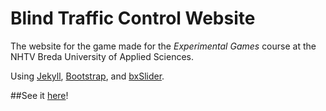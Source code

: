 # Blind Traffic Control Website
The website for the game made for the _Experimental Games_ course at the NHTV Breda University of Applied Sciences.

Using [Jekyll](http://jekyllrb.com/), [Bootstrap](http://getbootstrap.com), and [bxSlider](http://bxslider.com/).

##See it [here](http://blindtrafficcontrol.com)!
